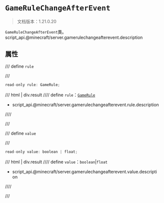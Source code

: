 # `GameRuleChangeAfterEvent`

> 文档版本：1.21.0.20

`GameRuleChangeAfterEvent`类。script_api.@minecraft/server.gamerulechangeafterevent.description

## 属性

/// define
`rule`


///

```js
read-only rule: GameRule;
```

/// html | div.result
//// define
`rule`：[`GameRule`](./gamerule.md)

- script_api.@minecraft/server.gamerulechangeafterevent.rule.description


////

///


/// define
`value`


///

```js
read-only value: boolean | float;
```

/// html | div.result
//// define
`value`：`boolean`|`float`

- script_api.@minecraft/server.gamerulechangeafterevent.value.description


////

///

